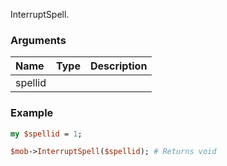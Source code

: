 InterruptSpell.
### Arguments
**Name**|**Type**|**Description**
:---|:---|:---
spellid||

### Example

```perl
my $spellid = 1;

$mob->InterruptSpell($spellid); # Returns void
```